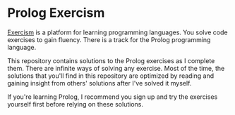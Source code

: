 # Prolog Exercism

[Exercism](https://exercism.org) is a platform for learning programming
languages. You solve code exercises to gain fluency. There is a track for the
Prolog programming language.

This repository contains solutions to the Prolog exercises as I complete them.
There are infinite ways of solving any exercise. Most of the time, the solutions
that you'll find in this repository are optimized by reading and gaining insight
from others' solutions after I've solved it myself.

If you're learning Prolog, I recommend you sign up and try the exercises
yourself first before relying on these solutions.
